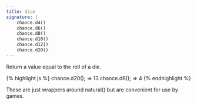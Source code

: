 ```yaml
---
title: dice
signature: |
    chance.d4()
    chance.d6()
    chance.d8()
    chance.d10()
    chance.d12()
    chance.d20()
---
```


Return a value equal to the roll of a die.

{% highlight js %}
  chance.d20();
  => 13
  chance.d6();
  => 4
{% endhighlight %}

These are just wrappers around natural() but are convenient for use by games.
